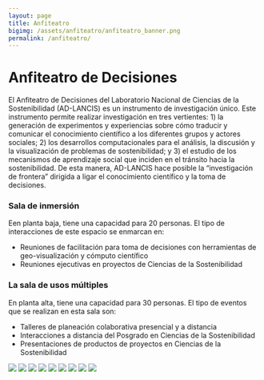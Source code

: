 ```yaml
---
layout: page
title: Anfiteatro
bigimg: /assets/anfiteatro/anfiteatro_banner.png
permalink: /anfiteatro/
---
```


# Anfiteatro de Decisiones

El Anfiteatro de Decisiones del Laboratorio Nacional de Ciencias de la
Sostenibilidad (AD-LANCIS) es un instrumento de investigación
único. Este instrumento permite realizar investigación en tres
vertientes: 1) la generación de experimentos y experiencias sobre cómo
traducir y comunicar el conocimiento científico a los diferentes
grupos y actores sociales; 2) los desarrollos computacionales para el
análisis, la discusión y la visualización de problemas de
sostenibilidad; y 3) el estudio de los mecanismos de aprendizaje
social que inciden en el tránsito hacia la sostenibilidad. De esta
manera, AD-LANCIS hace posible la “investigación de frontera” dirigida
a ligar el conocimiento científico y la toma de decisiones.


### Sala de inmersión

Een planta baja, tiene una capacidad para 20 personas. El tipo de interacciones de este espacio se enmarcan en:

- Reuniones de facilitación para toma de decisiones con herramientas de geo-visualización y cómputo científico
- Reuniones ejecutivas en proyectos de Ciencias de la Sostenibilidad

### La sala de usos múltiples

En planta alta, tiene una capacidad para 30 personas. El tipo de eventos que se realizan en esta sala son:

- Talleres de planeación colaborativa presencial y a distancia
- Interacciones a distancia del Posgrado en Ciencias de la Sostenibilidad
- Presentaciones de productos de proyectos en Ciencias de la Sostenibilidad

<img src="/assets/anfiteatro/8.jpeg"/>
<img src="/assets/anfiteatro/9.jpeg"/>
<img src="/assets/anfiteatro/10.jpeg"/>
<img src="/assets/anfiteatro/4.jpeg"/>
<img src="/assets/anfiteatro/5.jpeg"/>
<img src="/assets/anfiteatro/1.jpeg"/>
<img src="/assets/anfiteatro/2.jpeg"/>
<img src="/assets/anfiteatro/3.jpeg"/>
<img src="/assets/anfiteatro/6.jpeg"/>
